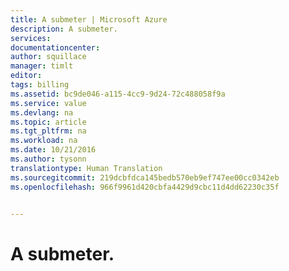 ```yaml
---
title: A submeter | Microsoft Azure
description: A submeter.
services: 
documentationcenter: 
author: squillace
manager: timlt
editor: 
tags: billing
ms.assetid: bc9de046-a115-4cc9-9d24-72c488058f9a
ms.service: value
ms.devlang: na
ms.topic: article
ms.tgt_pltfrm: na
ms.workload: na
ms.date: 10/21/2016
ms.author: tysonn
translationtype: Human Translation
ms.sourcegitcommit: 219dcbfdca145bedb570eb9ef747ee00cc0342eb
ms.openlocfilehash: 966f9961d420cbfa4429d9cbc11d4dd62230c35f


---
```

# <a name="to-be-submitted"></a>A submeter.



<!--HONumber=Nov16_HO2-->


